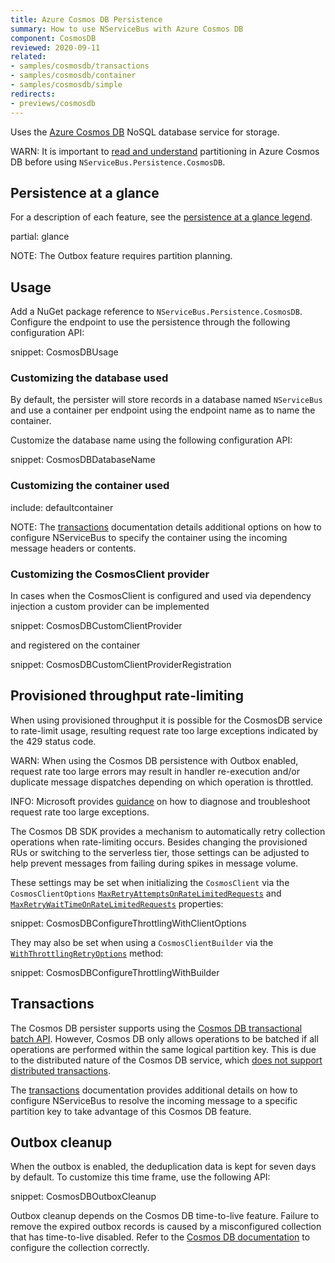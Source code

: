 ```yaml
---
title: Azure Cosmos DB Persistence
summary: How to use NServiceBus with Azure Cosmos DB
component: CosmosDB
reviewed: 2020-09-11
related:
- samples/cosmosdb/transactions
- samples/cosmosdb/container
- samples/cosmosdb/simple
redirects:
- previews/cosmosdb
---
```


Uses the [Azure Cosmos DB](https://azure.microsoft.com/en-us/services/cosmos-db/) NoSQL database service for storage.

WARN: It is important to [read and understand](https://docs.microsoft.com/en-us/azure/cosmos-db/partitioning-overview) partitioning in Azure Cosmos DB before using `NServiceBus.Persistence.CosmosDB`.

## Persistence at a glance

For a description of each feature, see the [persistence at a glance legend](/persistence/#persistence-at-a-glance).

partial: glance

NOTE: The Outbox feature requires partition planning.

## Usage

Add a NuGet package reference to `NServiceBus.Persistence.CosmosDB`. Configure the endpoint to use the persistence through the following configuration API:

snippet: CosmosDBUsage

### Customizing the database used

By default, the persister will store records in a database named `NServiceBus` and use a container per endpoint using the endpoint name as to name the container.

Customize the database name using the following configuration API:

snippet: CosmosDBDatabaseName

### Customizing the container used

include: defaultcontainer

NOTE: The [transactions](transactions.md) documentation details additional options on how to configure NServiceBus to specify the container using the incoming message headers or contents.

### Customizing the CosmosClient provider

In cases when the CosmosClient is configured and used via dependency injection a custom provider can be implemented

snippet: CosmosDBCustomClientProvider

and registered on the container

snippet: CosmosDBCustomClientProviderRegistration

## Provisioned throughput rate-limiting

When using provisioned throughput it is possible for the CosmosDB service to rate-limit usage, resulting request rate too large exceptions indicated by the 429 status code.

WARN: When using the Cosmos DB persistence with Outbox enabled, request rate too large errors may result in handler re-execution and/or duplicate message dispatches depending on which operation is throttled.

INFO: Microsoft provides [guidance](https://docs.microsoft.com/en-us/azure/cosmos-db/sql/troubleshoot-request-rate-too-large) on how to diagnose and troubleshoot request rate too large exceptions.

The Cosmos DB SDK provides a mechanism to automatically retry collection operations when rate-limiting occurs. Besides changing the provisioned RUs or switching to the serverless tier, those settings can be adjusted to help prevent messages from failing during spikes in message volume.

These settings may be set when initializing the `CosmosClient` via the `CosmosClientOptions` [`MaxRetryAttemptsOnRateLimitedRequests`](https://docs.microsoft.com/en-us/dotnet/api/microsoft.azure.cosmos.cosmosclientoptions.maxretryattemptsonratelimitedrequests?view=azure-dotnet) and [`MaxRetryWaitTimeOnRateLimitedRequests`](https://docs.microsoft.com/en-us/dotnet/api/microsoft.azure.cosmos.cosmosclientoptions.maxretrywaittimeonratelimitedrequests?view=azure-dotnet) properties:

snippet: CosmosDBConfigureThrottlingWithClientOptions

They may also be set when using a `CosmosClientBuilder` via the [`WithThrottlingRetryOptions`](https://docs.microsoft.com/en-us/dotnet/api/microsoft.azure.cosmos.fluent.cosmosclientbuilder.withthrottlingretryoptions?view=azure-dotnet) method:

snippet: CosmosDBConfigureThrottlingWithBuilder

## Transactions

The Cosmos DB persister supports using the [Cosmos DB transactional batch API](https://devblogs.microsoft.com/cosmosdb/introducing-transactionalbatch-in-the-net-sdk/). However, Cosmos DB only allows operations to be batched if all operations are performed within the same logical partition key. This is due to the distributed nature of the Cosmos DB service, which [does not support distributed transactions](/nservicebus/azure/understanding-transactionality-in-azure.md).

The [transactions](transactions.md) documentation provides additional details on how to configure NServiceBus to resolve the incoming message to a specific partition key to take advantage of this Cosmos DB feature.

## Outbox cleanup

When the outbox is enabled, the deduplication data is kept for seven days by default. To customize this time frame, use the following API:

snippet: CosmosDBOutboxCleanup

Outbox cleanup depends on the Cosmos DB time-to-live feature. Failure to remove the expired outbox records is caused by a misconfigured collection that has time-to-live disabled. Refer to the [Cosmos DB documentation](https://docs.microsoft.com/en-us/azure/cosmos-db/time-to-live) to configure the collection correctly.
